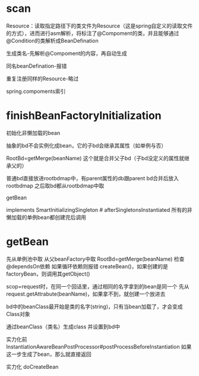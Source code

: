 # scan
Resource：读取指定路径下的类文件为Resource（这是spring自定义的读取文件的方式），进而进行asm解析，将标注了@Compoment的类，并且能够通过@Condition的类解析成BeanDefination

生成类名-先解析@Compoment的内容，再自动生成

同名beanDefination-报错

重复注册同样的Resource-略过

spring.compoments索引

# finishBeanFactoryInitialization
初始化非懒加载的bean

抽象的bd不会实例化成bean，它的子bd会继承其属性（如单例与否）

RootBd=getMerge(beanName) 这个就是合并父子bd（子bd没定义的属性就继承父的）

普通bd直接放进rootbdmap中，有parent属性的db跟parent bd合并后放入rootbdmap
之后取bd都从rootbdmap中取

getBean

implements SmartInitializingSingleton # afterSingletonsInstantiated
所有的非懒加载的单例bean都创建完后调用

# getBean
先从单例池中取
从父beanFactory中取
RootBd=getMerge(beanName) 
检查@dependsOn依赖 如果循环依赖则报错
createBean()，如果创建的是factoryBean，则调用其getObject()

scop=request时，在同一个回话里，通过相同的名字拿到的bean是同一个
先从request.getAttrabute(beanName)，如果拿不到，就创建一个放进去

bd中的beanClass最开始是类的名字(string)，只有当bean加载了，才会变成Class对象

通过beanClass（类名）生成class 并设置到bd中

实力化前
InstantiationAwareBeanPostProcessor#postProcessBeforeInstantiation
如果这一步生成了bean，那么就直接返回

实力化 doCreateBean

